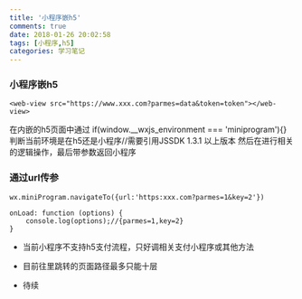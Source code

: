 ```yaml
---
title: '小程序嵌h5'
comments: true
date: 2018-01-26 20:02:58
tags: [小程序,h5]
categories: 学习笔记
---
```


### 小程序嵌h5 

    <web-view src="https://www.xxx.com?parmes=data&token=token"></web-view>

在内嵌的h5页面中通过
if(window.__wxjs_environment === 'miniprogram'){}
判断当前环境是在h5还是小程序//需要引用JSSDK 1.3.1 以上版本
然后在进行相关的逻辑操作，最后带参数返回小程序

### 通过url传参 

    wx.miniProgram.navigateTo({url:'https:xxx.com?parmes=1&key=2'})

    onLoad: function (options) {
        console.log(options);//{parmes=1,key=2}
    }

- 当前小程序不支持h5支付流程，只好调相关支付小程序或其他方法

- 目前往里跳转的页面路径最多只能十层

- 待续